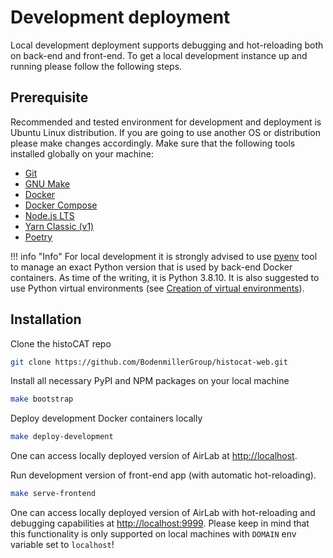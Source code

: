 # Development deployment

Local development deployment supports debugging and hot-reloading both on back-end and front-end.
To get a local development instance up and running please follow the following steps.

## Prerequisite

Recommended and tested environment for development and deployment is Ubuntu Linux distribution.
If you are going to use another OS or distribution please make changes accordingly.
Make sure that the following tools installed globally on your machine:

* [Git](https://git-scm.com/)
* [GNU Make](https://www.gnu.org/software/make/)
* [Docker](https://docs.docker.com/engine/install/ubuntu/)
* [Docker Compose](https://docs.docker.com/compose/install/)
* [Node.js LTS](https://github.com/nodesource/distributions/blob/master/README.md#debinstall)
* [Yarn Classic (v1)](https://classic.yarnpkg.com/en/docs/install#debian-stable)
* [Poetry](https://python-poetry.org/docs/#installation)

!!! info "Info"
    For local development it is strongly advised to use [pyenv](https://github.com/pyenv/pyenv) tool to manage an exact Python version that is used by back-end Docker containers.
    As time of the writing, it is Python 3.8.10. It is also suggested to use Python virtual environments (see [Creation of virtual environments](https://docs.python.org/3.8/library/venv.html)).

## Installation

Clone the histoCAT repo
```sh
git clone https://github.com/BodenmillerGroup/histocat-web.git
```

Install all necessary PyPI and NPM packages on your local machine
```sh
make bootstrap
```

Deploy development Docker containers locally 
```sh
make deploy-development
```

One can access locally deployed version of AirLab at [http://localhost](http://localhost).

Run development version of front-end app (with automatic hot-reloading).
```sh
make serve-frontend
```

One can access locally deployed version of AirLab with hot-reloading and debugging capabilities at [http://localhost:9999](http://localhost:9999).
Please keep in mind that this functionality is only supported on local machines with `DOMAIN` env variable set to `localhost`!
